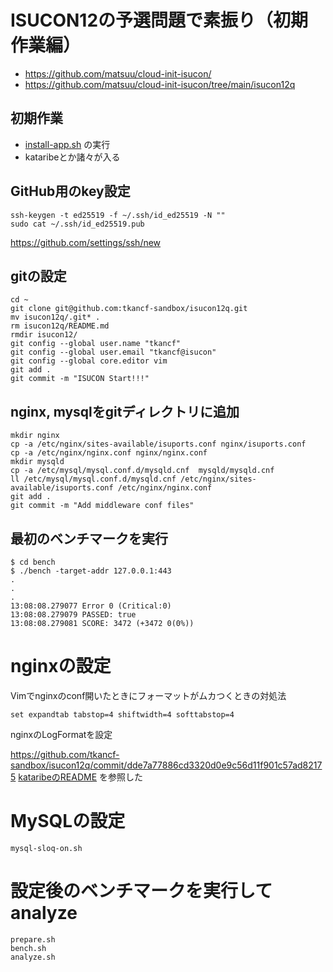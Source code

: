 # ISUCON12の予選問題で素振り（初期作業編）

- https://github.com/matsuu/cloud-init-isucon/
- https://github.com/matsuu/cloud-init-isucon/tree/main/isucon12q

## 初期作業

- [install-app.sh](https://github.com/hiroyasuhajime/scripts?tab=readme-ov-file#install-appsh) の実行
- kataribeとか諸々が入る

## GitHub用のkey設定

```
ssh-keygen -t ed25519 -f ~/.ssh/id_ed25519 -N ""
sudo cat ~/.ssh/id_ed25519.pub
```

https://github.com/settings/ssh/new

## gitの設定

```
cd ~
git clone git@github.com:tkancf-sandbox/isucon12q.git
mv isucon12q/.git* .
rm isucon12q/README.md
rmdir isucon12/
git config --global user.name "tkancf"
git config --global user.email "tkancf@isucon"
git config --global core.editor vim
git add .
git commit -m "ISUCON Start!!!"
```

## nginx, mysqlをgitディレクトリに追加

```
mkdir nginx
cp -a /etc/nginx/sites-available/isuports.conf nginx/isuports.conf
cp -a /etc/nginx/nginx.conf nginx/nginx.conf
mkdir mysqld
cp -a /etc/mysql/mysql.conf.d/mysqld.cnf  mysqld/mysqld.cnf
ll /etc/mysql/mysql.conf.d/mysqld.cnf /etc/nginx/sites-available/isuports.conf /etc/nginx/nginx.conf
git add .
git commit -m "Add middleware conf files"
```

## 最初のベンチマークを実行
```
$ cd bench
$ ./bench -target-addr 127.0.0.1:443
.
.
.
13:08:08.279077 Error 0 (Critical:0)
13:08:08.279079 PASSED: true
13:08:08.279081 SCORE: 3472 (+3472 0(0%))
```

# nginxの設定

Vimでnginxのconf開いたときにフォーマットがムカつくときの対処法

```
set expandtab tabstop=4 shiftwidth=4 softtabstop=4
```

nginxのLogFormatを設定

https://github.com/tkancf-sandbox/isucon12q/commit/dde7a77886cd3320d0e9c56d11f901c57ad82175
[kataribeのREADME](https://github.com/matsuu/kataribe) を参照した

# MySQLの設定

```
mysql-sloq-on.sh
```

# 設定後のベンチマークを実行して analyze

```
prepare.sh
bench.sh
analyze.sh
```
